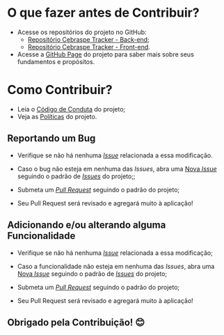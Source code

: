 # O que fazer antes de Contribuir?

* Acesse os repositórios do projeto no GitHub:
    * [Repositório Cebraspe Tracker - Back-end](https://github.com/fga-eps-mds/Cebraspe-Tracker);
    * [Repositório Cebraspe Tracker - Front-end](https://github.com/fga-eps-mds/Cebraspe-Tracker-front).
* Acesse a [GitHub Page]() do projeto para saber mais sobre seus fundamentos
 e propósitos.


# Como Contribuir?

* Leia o [Código de Conduta]() do projeto;
* Veja as [Políticas]() do projeto.

## Reportando um Bug

* Verifique se não há nenhuma [_Issue_](https://github.com/fga-eps-mds/Cebraspe-Tracker/issues) relacionada a essa modificação.

* Caso o bug não esteja em nenhuma das _Issues_, abra uma [Nova _Issue_](https://github.com/fga-eps-mds/Cebraspe-Tracker/issues/new/choose) seguindo o padrão de [_Issues_](https://github.com/fga-eps-mds/Cebraspe-Tracker/blob/main/.github/ISSUE_TEMPLATE/template-padrao.md) do projeto;;

* Submeta um [_Pull Request_](https://github.com/fga-eps-mds/Cebraspe-Tracker/pulls) seguindo o padrão do projeto;

* Seu Pull Request será revisado e agregará muito à aplicação!

## Adicionando e/ou alterando alguma Funcionalidade

* Verifique se não há nenhuma [_Issue_](https://github.com/fga-eps-mds/Cebraspe-Tracker/issues) relacionada a essa modificação;

* Caso a funcionalidade não esteja em nenhuma das _Issues_, abra uma [Nova _Issue_](https://github.com/fga-eps-mds/Cebraspe-Tracker/issues/new/choose) seguindo o padrão de [_Issues_](https://github.com/fga-eps-mds/Cebraspe-Tracker/blob/main/.github/ISSUE_TEMPLATE/template-padrao.md) do projeto;

* Submeta um [_Pull Request_](https://github.com/fga-eps-mds/Cebraspe-Tracker/pulls) seguindo o padrão do projeto;

* Seu Pull Request será revisado e agregará muito à aplicação!

## Obrigado pela Contribuição! 😊

